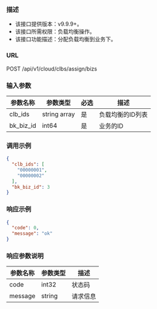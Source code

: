 ### 描述

- 该接口提供版本：v9.9.9+。
- 该接口所需权限：负载均衡操作。
- 该接口功能描述：分配负载均衡到业务下。

### URL

POST /api/v1/cloud/clbs/assign/bizs

### 输入参数

| 参数名称      | 参数类型         | 必选 | 描述        |
|-----------|--------------|----|-----------|
| clb_ids   | string array | 是  | 负载均衡的ID列表 |
| bk_biz_id | int64        | 是  | 业务的ID     |

### 调用示例

```json
{
  "clb_ids": [
    "00000001",
    "00000002"
  ],
  "bk_biz_id": 3
}
```

### 响应示例

```json
{
  "code": 0,
  "message": "ok"
}
```

### 响应参数说明

| 参数名称    | 参数类型   | 描述   |
|---------|--------|------|
| code    | int32  | 状态码  |
| message | string | 请求信息 |

